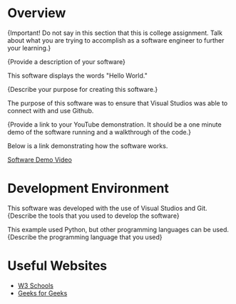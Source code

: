 # Overview

{Important!  Do not say in this section that this is college assignment.  Talk about what you are trying to accomplish as a software engineer to further your learning.}



{Provide a description of your software}

This software displays the words "Hello World."

{Describe your purpose for creating this software.}

The purpose of this software was to ensure that Visual Studios was able to connect with and use Github. 

{Provide a link to your YouTube demonstration.  It should be a one minute demo of the software running and a walkthrough of the code.}

Below is a link demonstrating how the software works.

[Software Demo Video](http://youtube.link.goes.here)

# Development Environment

This software was developed with the use of Visual Studios and Git. 
{Describe the tools that you used to develop the software}

This example used Python, but other programming languages can be used.
{Describe the programming language that you used}

# Useful Websites


* [W3 Schools](https://www.w3schools.com/python/default.asp)
* [Geeks for Geeks](https://www.geeksforgeeks.org/python-programming-language/)
  